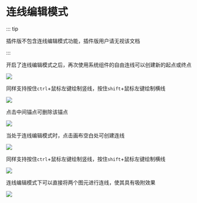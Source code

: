 # 连线编辑模式

::: tip

插件版不包含连线编辑模式功能，插件版用户请无视该文档

:::

开启了连线编辑模式之后，再次使用系统组件的自由连线可以创建新的起点或终点

![](/expansion/draw-line1.gif)

同样支持按住`ctrl`+鼠标左键绘制竖线，按住`shift`+鼠标左键绘制横线

![](/expansion/draw-line2.gif)

点击中间锚点可删除该锚点

![](/expansion/draw-line3.gif)

当处于连线编辑模式时，点击画布空白处可创建连线

![](/expansion/draw-line4.gif)

同样支持按住`ctrl`+鼠标左键绘制竖线，按住`shift`+鼠标左键绘制横线

![](/expansion/draw-line5.gif)

连线编辑模式下可以直接将两个图元进行连线，使其具有吸附效果

![](/expansion/draw-line6.gif)